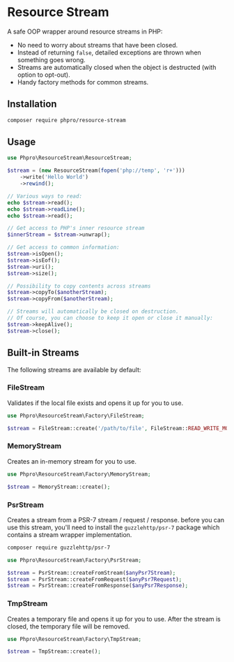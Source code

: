 # Resource Stream

A safe OOP wrapper around resource streams in PHP:

* No need to worry about streams that have been closed.
* Instead of returning `false`, detailed exceptions are thrown when something goes wrong.
* Streams are automatically closed when the object is destructed (with option to opt-out).
* Handy factory methods for common streams.

## Installation

```bash
composer require phpro/resource-stream
```

## Usage

```php
use Phpro\ResourceStream\ResourceStream;

$stream = (new ResourceStream(fopen('php://temp', 'r+')))
    ->write('Hello World')
    ->rewind();

// Various ways to read:
echo $stream->read();
echo $stream->readLine();
echo $stream->read();

// Get access to PHP's inner resource stream
$innerStream = $stream->unwrap();

// Get access to common information:
$stream->isOpen();
$stream->isEof();
$stream->uri();
$stream->size();

// Possibility to copy contents across streams
$stream->copyTo($anotherStream);
$stream->copyFrom($anotherStream);

// Streams will automatically be closed on destruction.
// Of course, you can choose to keep it open or close it manually:
$stream->keepAlive();
$stream->close();
```

## Built-in Streams

The following streams are available by default:

### FileStream

Validates if the local file exists and opens it up for you to use.

```php
use Phpro\ResourceStream\Factory\FileStream;

$stream = FileStream::create('/path/to/file', FileStream::READ_WRITE_MODE);
```

### MemoryStream

Creates an in-memory stream for you to use.

```php
use Phpro\ResourceStream\Factory\MemoryStream;

$stream = MemoryStream::create();
```

### PsrStream

Creates a stream from a PSR-7 stream / request / response.
before you can use this stream, you'll need to install the `guzzlehttp/psr-7` package which contains a stream wrapper implementation.

```bash
composer require guzzlehttp/psr-7
```

```php
use Phpro\ResourceStream\Factory\PsrStream;

$stream = PsrStream::createFromStream($anyPsr7Stream);
$stream = PsrStream::createFromRequest($anyPsr7Request);
$stream = PsrStream::createFromResponse($anyPsr7Response);
```

### TmpStream

Creates a temporary file and opens it up for you to use.
After the stream is closed, the temporary file will be removed.

```php
use Phpro\ResourceStream\Factory\TmpStream;

$stream = TmpStream::create();
```
